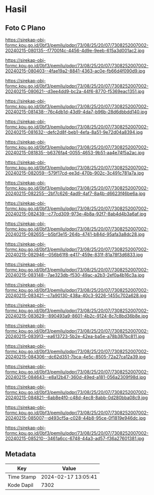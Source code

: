 # Hasil

## Foto C Plano

https://sirekap-obj-formc.kpu.go.id/0bf3/pemilu/pdpr/73/08/25/20/07/7308252007002-20240215-080135--f7700f4c-4456-4d9e-9eeb-615a3d001ac2.jpg

https://sirekap-obj-formc.kpu.go.id/0bf3/pemilu/pdpr/73/08/25/20/07/7308252007002-20240215-080403--4fae19a2-8841-4363-ac0e-fb66d4f090d9.jpg

https://sirekap-obj-formc.kpu.go.id/0bf3/pemilu/pdpr/73/08/25/20/07/7308252007002-20240215-080621--d3ee4dd9-bc2a-44f6-8770-f5369eac1351.jpg

https://sirekap-obj-formc.kpu.go.id/0bf3/pemilu/pdpr/73/08/25/20/07/7308252007002-20240215-081438--76c4db1d-43d9-4da7-b96b-28d6dbbdd140.jpg

https://sirekap-obj-formc.kpu.go.id/0bf3/pemilu/pdpr/73/08/25/20/07/7308252007002-20240215-081632--defc2d8f-beb1-4efa-8a51-9e72d04a8394.jpg

https://sirekap-obj-formc.kpu.go.id/0bf3/pemilu/pdpr/73/08/25/20/07/7308252007002-20240215-081835--b6376fa4-0055-4653-9b51-aa4e74f5a2ac.jpg

https://sirekap-obj-formc.kpu.go.id/0bf3/pemilu/pdpr/73/08/25/20/07/7308252007002-20240215-082059--579f17cd-ee3d-470b-902c-3c491c781a7a.jpg

https://sirekap-obj-formc.kpu.go.id/0bf3/pemilu/pdpr/73/08/25/20/07/7308252007002-20240215-082255--2bf7c626-4ad9-4af7-8a4b-d6623f46be6a.jpg

https://sirekap-obj-formc.kpu.go.id/0bf3/pemilu/pdpr/73/08/25/20/07/7308252007002-20240215-082439--c77cd309-973e-4b8a-92f7-8ab4d4b3a6af.jpg

https://sirekap-obj-formc.kpu.go.id/0bf3/pemilu/pdpr/73/08/25/20/07/7308252007002-20240215-082655--b5bf3e15-264b-4741-b84d-95afa3a8dc28.jpg

https://sirekap-obj-formc.kpu.go.id/0bf3/pemilu/pdpr/73/08/25/20/07/7308252007002-20240215-082946--056b61f8-e417-459e-831f-81a78f3d6833.jpg

https://sirekap-obj-formc.kpu.go.id/0bf3/pemilu/pdpr/73/08/25/20/07/7308252007002-20240215-083148--7ae323db-f530-49ac-a2b3-2ef0a4b16c3a.jpg

https://sirekap-obj-formc.kpu.go.id/0bf3/pemilu/pdpr/73/08/25/20/07/7308252007002-20240215-083421--c7a90130-438a-40c3-9226-1455c702a628.jpg

https://sirekap-obj-formc.kpu.go.id/0bf3/pemilu/pdpr/73/08/25/20/07/7308252007002-20240215-083629--890493a9-8601-4b2c-9124-8c7c8bd36b8e.jpg

https://sirekap-obj-formc.kpu.go.id/0bf3/pemilu/pdpr/73/08/25/20/07/7308252007002-20240215-083913--ea613723-5b2e-42ea-ba5e-a78b387bc811.jpg

https://sirekap-obj-formc.kpu.go.id/0bf3/pemilu/pdpr/73/08/25/20/07/7308252007002-20240215-084306--dc62d351-7bca-4e5c-8505-72a27ca12a39.jpg

https://sirekap-obj-formc.kpu.go.id/0bf3/pemilu/pdpr/73/08/25/20/07/7308252007002-20240215-084643--e8a12b47-360d-49ed-a181-056a2309f98d.jpg

https://sirekap-obj-formc.kpu.go.id/0bf3/pemilu/pdpr/73/08/25/20/07/7308252007002-20240215-084821--6ab8e4f0-c48d-4ec8-8abb-0d280bba08c9.jpg

https://sirekap-obj-formc.kpu.go.id/0bf3/pemilu/pdpr/73/08/25/20/07/7308252007002-20240215-085007--d493cf5a-c028-44b8-95ce-0f1819e946dc.jpg

https://sirekap-obj-formc.kpu.go.id/0bf3/pemilu/pdpr/73/08/25/20/07/7308252007002-20240215-085210--3461a6cc-6748-44a3-ad57-f36a27601381.jpg


## Metadata

| Key        | Value               |
| ---------- | ------------------- |
| Time Stamp | 2024-02-17 13:05:41 |
| Kode Dapil | 7302                |




